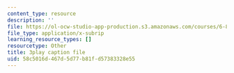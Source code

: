 ```yaml
---
content_type: resource
description: ''
file: https://ol-ocw-studio-app-production.s3.amazonaws.com/courses/6-832-underactuated-robotics-spring-2009/58c5016d467d5d77b81fd57383328e55_9qnpQ1hVlqw.vtt
file_type: application/x-subrip
learning_resource_types: []
resourcetype: Other
title: 3play caption file
uid: 58c5016d-467d-5d77-b81f-d57383328e55
---
```

